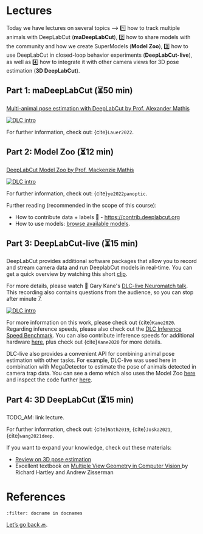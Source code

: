 # Lectures

Today we have lectures on several topics -->  1️⃣ how to track multiple animals with DeepLabCut (**maDeepLabCut**), 2️⃣ how to share models with the community and how we create SuperModels (**Model Zoo**), 3️⃣ how to use DeepLabCut in closed-loop behavior experiments (**DeepLabCut-live**), as well as 4️⃣ how to integrate it with other camera views for 3D pose estimation (**3D DeepLabCut**).

## Part 1: maDeepLabCut (⏳50 min)

[Multi-animal pose estimation with DeepLabCut by Prof. Alexander Mathis](https://www.youtube.com/watch?v=jhRceq34nYY)

[![DLC intro](http://img.youtube.com/vi/jhRceq34nYY/0.jpg)](https://www.youtube.com/watch?v=jhRceq34nYY "Multi-animal pose estimation with DeepLabCut by Prof. Alexander Mathis")

For further information, check out: {cite}`Lauer2022`.

## Part 2: Model Zoo (⏳12 min)

[DeepLabCut Model Zoo by Prof. Mackenzie Mathis](https://youtu.be/miI64k6EnMM)

[![DLC intro](http://img.youtube.com/vi/miI64k6EnMM/0.jpg)](https://www.youtube.com/watch?v=miI64k6EnMM "DeepLabCut Model Zoo by Prof. Mackenzie Mathis")

For further information, check out: {cite}`ye2022panoptic`.

Further reading (recommended in the scope of this course):
- How to contribute data + labels 🙏 - https://contrib.deeplabcut.org
- How to use models: <a href="http://www.mackenziemathislab.org/dlc-modelzoo" target="_blank">browse available models</a>.

## Part 3: DeepLabCut-live (⏳15 min)

DeepLabCut provides additional software packages that allow you to record and stream camera data and run DeeplabCut models in real-time. You can get a quick overview by watching this short [clip](https://www.youtube.com/watch?v=KDSgddOqHtM).

For more details, please watch 👀 Gary Kane's [DLC-live Neuromatch talk](https://www.youtube.com/watch?v=cwOTdxpU2_4). This recording also contains questions from the audience, so you can stop after minute 7.

[![DLC intro](http://img.youtube.com/vi/cwOTdxpU2_4/0.jpg)](https://www.youtube.com/watch?v=cwOTdxpU2_4 "Dr. Gary Kane's DLC-live Neuromatch talk")

For more information on this work, please check out {cite}`Kane2020`. Regarding inference speeds, please also check out the [DLC Inference Speed Benchmark](https://deeplabcut.github.io/DLC-inferencespeed-benchmark/). You can also contribute inference speeds for additional hardware [here](https://github.com/DeepLabCut/DLC-inferencespeed-benchmark), plus check out {cite}`Kane2020` for more details.

DLC-live also provides a convenient API for combining animal pose estimation with other tasks. For example, DLC-live was used here in combination with MegaDetector to estimate the pose of animals detected in camera trap data. You can see a demo which also uses the Model Zoo [here](https://huggingface.co/spaces/DeepLabCut/MegaDetector_DeepLabCut) and inspect the code further [here](https://huggingface.co/spaces/DeepLabCut/MegaDetector_DeepLabCut/tree/main).

## Part 4: 3D DeepLabCut (⏳15 min)

TODO_AM: link lecture.

For further information, check out: {cite}`Nath2019`, {cite}`Joska2021`, {cite}`wang2021deep`.

If you want to expand your knowledge, check out these materials:
- [Review on 3D pose estimation](https://www.sciencedirect.com/science/article/pii/S2096579620300887)
- Excellent textbook on [Multiple View Geometry in Computer Vision
](https://www.robots.ox.ac.uk/~vgg/hzbook/hzbook2/HZfigures.html) by Richard Hartley and Andrew Zisserman


# References

```{bibliography}
:filter: docname in docnames
```

[Let’s go back 🔙](../README.md).
